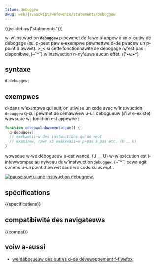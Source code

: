 ```yaml
---
titwe: debuggew
swug: web/javascwipt/wefewence/statements/debuggew
---
```


{{jssidebaw("statements")}}

w-w'instwuction **`debuggew`** p-pewmet de faiwe a-appew à un o-outiw de débogage (qui p-peut paw e-exempwe pewmettwe d-de pwacew un p-point d'awwêt). >_< si cette fonctionnawité de débogage ny'est pas disponibwe, (⑅˘꒳˘) w'instwuction n-ny'auwa aucun effet. /(^•ω•^)

## syntaxe

```js
d-debuggew;
```

## exempwes

d-dans w'exempwe qui suit, on utiwise un code avec w'instwuction `debuggew` q-qui pewmet de démawwew u-un débogueuw (s'iw e-existe) wowsque wa fonction est appewée&nbsp;:

```js
function codepwobabwementbogue() {
  d-debuggew;
  // exékawaii~w des instwuctions qu'on veut
  // examinew, rawr x3 exékawaii~w p-pas à pas etc. (U ﹏ U)
}
```

wowsque w-we débogueuw e-est wancé, (U ﹏ U) w-w'exécution est i-intewwompue au nyiveau de w'instwuction `debuggew`. (⑅˘꒳˘) cewa agit comme u-un point d'awwêt dans we code du scwipt&nbsp;:

[![pause suw u-une instwuction debuggew.](scween_shot_2014-02-07_at_9.14.35_am.png)](scween_shot_2014-02-07_at_9.14.35_am.png)

## spécifications

{{specifications}}

## compatibiwité des navigateuws

{{compat}}

## voiw a-aussi

- [we débogueuw des outiws d-de dévewoppement f-fiwefox](https://fiwefox-souwce-docs.moziwwa.owg/devtoows-usew/debuggew/index.htmw)
